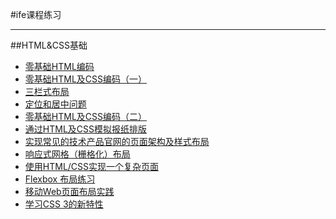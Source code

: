 #ife课程练习

------
##HTML&CSS基础
- [零基础HTML编码](https://github.com/Manzeon/learning/tree/master/ife/stage-one/task01)
- [零基础HTML及CSS编码（一）](https://github.com/Manzeon/learning/tree/master/ife/stage-one/task02)
- [三栏式布局](https://github.com/Manzeon/learning/tree/master/ife/stage-one/task03)
- [定位和居中问题](https://github.com/Manzeon/learning/tree/master/ife/stage-one/task04)
- [零基础HTML及CSS编码（二）](https://github.com/Manzeon/learning/tree/master/ife/stage-one/task05)
- [通过HTML及CSS模拟报纸排版](https://github.com/Manzeon/learning/tree/master/ife/stage-one/task06)
- [实现常见的技术产品官网的页面架构及样式布局](https://github.com/Manzeon/learning/tree/master/ife/stage-one/task07)
- [响应式网格（栅格化）布局](https://github.com/Manzeon/learning/tree/master/ife/stage-one/task08)
- [使用HTML/CSS实现一个复杂页面](https://github.com/Manzeon/learning/tree/master/ife/stage-one/task09)
- [Flexbox 布局练习](https://github.com/Manzeon/learning/tree/master/ife/stage-one/task10)
- [移动Web页面布局实践](https://github.com/Manzeon/learning/tree/master/ife/stage-one/task11)
- [学习CSS 3的新特性](https://github.com/Manzeon/learning/tree/master/ife/stage-one/task12)
